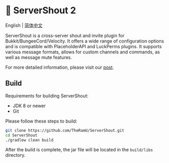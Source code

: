 # 📣 ServerShout 2

English | [简体中文](./README.zh-CN.md)

ServerShout is a cross-server shout and invite plugin for Bukkit/BungeeCord/Velocity. It offers a wide range of configuration options and is compatible with PlaceholderAPI and LuckPerms plugins. It supports various message formats, allows for custom channels and commands, as well as message mute features.

For more detailed information, please visit our [post](https://www.spigotmc.org/resources/119362/).

## Build

Requirements for building ServerShout:

- JDK 8 or newer
- Git

Please follow these steps to build:

```bash
git clone https://github.com/TheRamU/ServerShout.git
cd ServerShout
./gradlew clean build
```

After the build is complete, the jar file will be located in the `build/libs` directory.